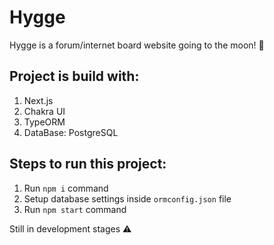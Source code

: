 # Hygge
Hygge is a forum/internet board website going to the moon! 🚀

## Project is build with:
1) Next.js
2) Chakra UI
3) TypeORM
4) DataBase: PostgreSQL


## Steps to run this project:
1. Run `npm i` command
2. Setup database settings inside `ormconfig.json` file
3. Run `npm start` command


Still in development stages ⚠️
